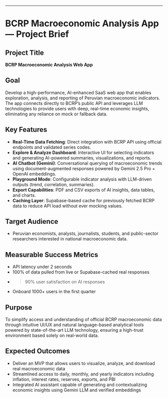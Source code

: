 ---
# BCRP Macroeconomic Analysis App — Project Brief

## Project Title
**BCRP Macroeconomic Analysis Web App**

## Goal
Develop a high-performance, AI-enhanced SaaS web app that enables exploration, analysis, and reporting of Peruvian macroeconomic indicators. The app connects directly to BCRP’s public API and leverages LLM technologies to provide users with deep, real-time economic insights, eliminating any reliance on mock or fallback data.

## Key Features
- **Real-Time Data Fetching**: Direct integration with BCRP API using official endpoints and validated series codes.
- **Explore & Analyze Dashboard**: Interactive UI for selecting indicators and generating AI-powered summaries, visualizations, and reports.
- **AI Chatbot (Gemini)**: Conversational querying of macroeconomic trends using document-augmented responses powered by Gemini 2.5 Pro + OpenAI embeddings.
- **Playground Mode**: Configurable indicator analysis with LLM-driven outputs (trend, correlation, summaries).
- **Export Capabilities**: PDF and CSV exports of AI insights, data tables, and charts.
- **Caching Layer**: Supabase-based cache for previously fetched BCRP data to reduce API load without ever mocking values.

## Target Audience
- Peruvian economists, analysts, journalists, students, and public-sector researchers interested in national macroeconomic data.

## Measurable Success Metrics
- API latency under 2 seconds
- 100% of data pulled from live or Supabase-cached real responses
- > 90% user satisfaction on AI responses
- Onboard 1000+ users in the first quarter

## Purpose
To simplify access and understanding of official BCRP macroeconomic data through intuitive UI/UX and natural language-based analytical tools powered by state-of-the-art LLM technology, ensuring a high-trust environment based solely on real-world data.

## Expected Outcomes
- Deliver an MVP that allows users to visualize, analyze, and download real macroeconomic data
- Streamlined access to daily, monthly, and yearly indicators including inflation, interest rates, reserves, exports, and PBI
- Integrated AI assistant capable of generating and contextualizing economic insights using Gemini LLM and verified embeddings
